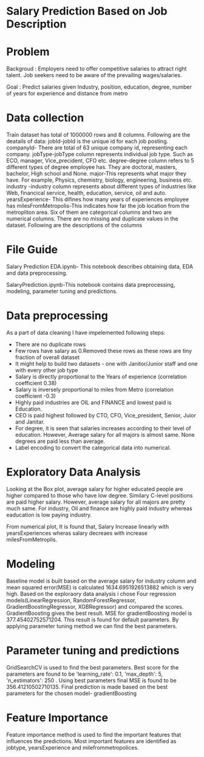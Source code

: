 # Salary Prediction Based on Job Description
# Problem

Backgroud : Employers need to offer competitive salaries to attract right talent. Job seekers need to be aware of the prevailing wages/salaries. 

Goal : Predict salaries given Industry, position, education, degree, number of years for experience and distance from metro

# Data collection 
Train dataset has total of 1000000 rows and 8 columns. Following are the deatails of data:
jobId-jobId is the unique id for each job posting.
companyId- There are total of 63 unique company id, representing each company.
jobType-jobType column represents individual job type. Such as ECO, manager, Vice_precident, CFO etc.
degree-degree column refers to 5 different types of degree employee has. They are doctoral, masters, bachelor, High school and None.
major-This represents what major they have. For example, Physics, chemistry, biology, engineering, business etc.
industry -industry column represents about different types of industries like Web, financical service, health, education, service, oil and auto.
yearsExperience- This difines how many years of experiences employee has
milesFromMetropolis-This indicates how far the job location from the metropliton area.
Six of them are categorical columns and two are numerical columns. There are no missing and duplicate values in the dataset. Following are the descriptions of the columns

# File Guide
Salary Prediction EDA.ipynb- This notebook describes obtaining data, EDA and data preprocessing.

SalaryPrediction.ipynb-This notebook contains data preprocessing, modeling, parameter tuning and predictions.

# Data preprocessing

As a part of data cleaning I have impelemented following steps:

- There are no duplicate rows
- Few rows have salary as 0.Removed these rows as these rows are tiny fraction of overall dataset
- It might help to build two datasets - one with Janitor/Junior staff and one with every other job type
- Salary is directly proportional to the Years of experience (correlation coefficient 0.38)
- Salary is inversely proportional to miles from Metro (correlation coefficient -0.3)
- Highly paid industries are OIL and FINANCE and lowest paid is Education. 
- CEO is paid highest followed by CTO, CFO, Vice_president, Senior, Juior and Janitar. 
- For degree, it is seen that salaries increases according to their level of education. However, Average salary for all majors is almost same. None degrees are paid less than average. 
- Label encoding to convert the categorical data into numerical.

# Exploratory Data Analysis
Looking at the Box plot, average salary for higher educated people are higher compared to those who have low degree. Similary C-level positions are paid higher salary. However, average salary for all majors are pretty much same. For industry, Oil and finance are highly paid industry whereas eaducation is low paying industry. 


From numerical plot, It is found that, Salary Increase linearly with yearsExperiences wheras salary decreaes with increase milesFromMetroplis. 

# Modeling
Baseline model is built based on the average salary for industry column and mean squared error(MSE) is calculated 1634.6951926513882 which is very high. 
Based on the exploraory data analysis i chose Four regression models(LinearRegression, RandomForestRegressor, GradientBoostingRegressor, XGBRegressor) and compared the scores. GradientBoosting gives the best result. MSE for gradientBoosting model is 377.45402752571204. This result is found for default parameters. By applying parameter tuning method we can find the best parameters. 

# Parameter tuning and predictions
GridSearchCV is used to find the best parameters. Best score for the parameters are found to be 'learning_rate': 0.1, 'max_depth': 5, 'n_estimators': 250 . Using best parameters final MSE is found to be 356.41210502710135.
Final prediction is made based on the best parameters for the chosen model- gradientBoosting

# Feature Importance
Feature importance method is used to find the important features that influences the predictions. Most important features are identified as jobtype, yearsExperience and milefrommetropolices.

